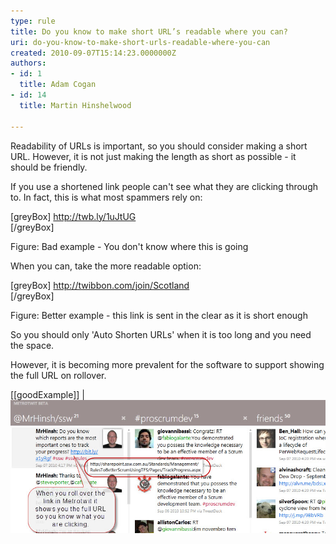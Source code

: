 ```yaml
---
type: rule
title: Do you know to make short URL’s readable where you can?
uri: do-you-know-to-make-short-urls-readable-where-you-can
created: 2010-09-07T15:14:23.0000000Z
authors:
- id: 1
  title: Adam Cogan
- id: 14
  title: Martin Hinshelwood

---
```


Readability of URLs is important, so you should consider making a short URL. However, it is not just making the length as short as possible - it should be friendly. 
 
If you use a shortened link people can't see what they are clicking through to. In fact, this is what most spammers rely on:

[greyBox]
     http://twb.ly/1uJtUG  
[/greyBox]

Figure: Bad example - You don't know where this is going

When you can, take the more readable option:

[greyBox]
     http://twibbon.com/join/Scotland  
[/greyBox]

Figure: Better example - this link is sent in the clear as it is short enough

So you should only 'Auto Shorten URLs' when it is too long and you need the space.

However, it is becoming more prevalent for the software to support showing the full URL on rollover.

[[goodExample]]
| ![the application does the heavy lifting for you](RulesSocialTwitterReadableURL.jpg "image")
